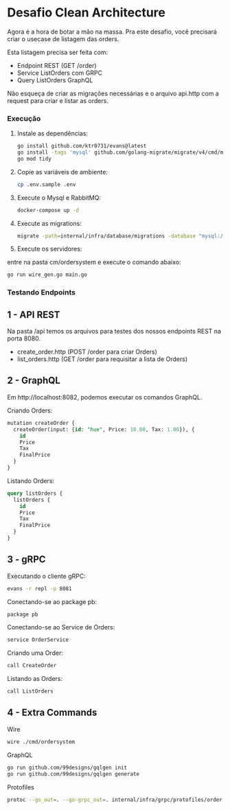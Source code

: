 # Desafio Clean Architecture

Agora é a hora de botar a mão na massa. Pra este desafio, você precisará criar o usecase de listagem das orders.

Esta listagem precisa ser feita com:
- Endpoint REST (GET /order)
- Service ListOrders com GRPC
- Query ListOrders GraphQL

Não esqueça de criar as migrações necessárias e o arquivo api.http com a request para criar e listar as orders.


### Execução

1. Instale as dependências:

   ```bash
   go install github.com/ktr0731/evans@latest
   go install -tags 'mysql' github.com/golang-migrate/migrate/v4/cmd/migrate@latest
   go mod tidy
   ```

2. Copie as variáveis de ambiente:

   ```bash
   cp .env.sample .env
   ```

3. Execute o Mysql e RabbitMQ:

   ```bash
   docker-compose up -d
   ```

4. Execute as migrations:

   ```bash
   migrate -path=internal/infra/database/migrations -database "mysql://root:root@tcp(localhost:3306)/orders" -verbose up
   ```

5. Execute os servidores:

entre na pasta cm/ordersystem e execute o comando abaixo:
   ```bash
   go run wire_gen.go main.go
   ```

### Testando Endpoints
## 1 - API REST
Na pasta /api temos os arquivos para testes dos nossos endpoints REST na porta 8080.
- create_order.http (POST /order para criar Orders)
- list_orders.http  (GET /order para requisitar a lista de Orders)

## 2 - GraphQL
Em http://localhost:8082, podemos executar os comandos GraphQL.

Criando Orders:
```sql
mutation createOrder {
  createOrder(input: {id: "hue", Price: 10.00, Tax: 1.00}), {
    id
    Price
    Tax
    FinalPrice
  }
}
```

Listando Orders:
```sql
query listOrders {
  listOrders {
    id
    Price
    Tax
    FinalPrice
  }
}
```

## 3 - gRPC
Executando o cliente gRPC:
```bash
evans -r repl -p 8081
```

Conectando-se ao package pb:
```bash
package pb
```

Conectando-se ao Service de Orders:
```bash
service OrderService
```

Criando uma Order:
```bash
call CreateOrder
```

Listando as Orders:
```bash
call ListOrders
```

## 4 - Extra Commands
Wire
```bash
wire ./cmd/ordersystem
```

GraphQL
```bash
go run github.com/99designs/gqlgen init
go run github.com/99designs/gqlgen generate
```

Protofiles
```bash
protoc --go_out=. --go-grpc_out=. internal/infra/grpc/protofiles/order.proto
```